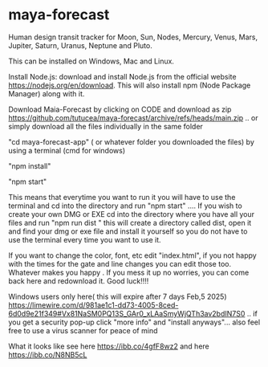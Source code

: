 # maya-forecast
Human design transit tracker for Moon, Sun, Nodes, Mercury, Venus, Mars, Jupiter, Saturn, Uranus, Neptune and Pluto.

This can be installed on Windows, Mac and Linux.

Install Node.js:  download and install Node.js from the official website https://nodejs.org/en/download. This will also install npm (Node Package Manager) along with it.

Download Maia-Forecast by clicking on CODE and download as zip  https://github.com/tutucea/maya-forecast/archive/refs/heads/main.zip .. or simply download all the files individually in the same folder  

"cd maya-forecast-app" ( or whatever folder you downloaded the files) by using a terminal (cmd for windows)

"npm install"

"npm start"

This means that everytime you want to run it you will have to use the terminal and cd into the directory and run "npm start" .... 
If you wish to create your own DMG or EXE  cd into the directory where you have all your files and run "npm run dist
"  this will create a directory called dist, open it and find your dmg or exe file and install it yourself so you do not have to use the terminal every time you want to use it.

If you want to change the color, font, etc  edit "index.html", if you not happy with the times for the gate and line changes you can edit those too. Whatever makes you happy . If you mess it up no worries, you can come back here and redownload it.
Good luck!!!!



Windows users only   here( this will expire after 7 days Feb,5 2025) https://limewire.com/d/981ae1c1-dd73-4005-8ced-6d0d9e21f349#Vx81NaSM0PQ13S_GAr0_xLAaSmyWjQTh3av2bdIN7S0  .. if you get a security pop-up click "more info" and "install anyways"... also feel free to use a virus scanner for peace of mind 

What it looks like see here https://ibb.co/4gfF8wz2 and here https://ibb.co/N8NB5cL

